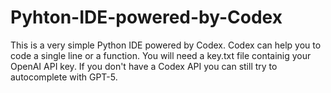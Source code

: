 # Pyhton-IDE-powered-by-Codex
This is a very simple Python IDE powered by Codex. Codex can help you to code a single line or a function.
You will need a key.txt file containig your OpenAI API key. If you don't have a Codex API you can still try to autocomplete with GPT-5.

